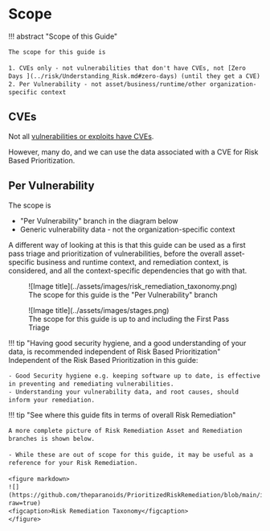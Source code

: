 # Scope

!!! abstract "Scope of this Guide"

    The scope for this guide is 

    1. CVEs only - not vulnerabilities that don't have CVEs, not [Zero Days ](../risk/Understanding_Risk.md#zero-days) (until they get a CVE)
    2. Per Vulnerability - not asset/business/runtime/other organization-specific context
## CVEs

Not all [vulnerabilities or exploits have CVEs](https://unit42.paloaltonetworks.com/state-of-exploit-development/).

However, many do, and we can use the data associated with a CVE for Risk Based Prioritization.


## Per Vulnerability 
The scope is 
- "Per Vulnerability" branch in the diagram below
- Generic vulnerability data - not the organization-specific context

A different way of looking at this is that this guide can be used as a first pass triage and prioritization of vulnerabilities, before the overall asset-specific business and runtime context, and remediation context, is considered, and all the context-specific dependencies that go with that.



<figure markdown>
![Image title](../assets/images/risk_remediation_taxonomy.png)
<figcaption>The scope for this guide is the "Per Vulnerability" branch</figcaption>
</figure>

<figure markdown>
![Image title](../assets/images/stages.png)
<figcaption>The scope for this guide is up to and including the First Pass Triage</figcaption>
</figure>

!!! tip "Having good security hygiene, and a good understanding of your data, is recommended independent of Risk Based Prioritization"
    Independent of the Risk Based Prioritization in this guide:

    - Good Security hygiene e.g. keeping software up to date, is effective in preventing and remediating vulnerabilities.
    - Understanding your vulnerability data, and root causes, should inform your remediation.

!!! tip "See where this guide fits in terms of overall Risk Remediation"

    A more complete picture of Risk Remediation Asset and Remediation branches is shown below. 
    
    - While these are out of scope for this guide, it may be useful as a reference for your Risk Remediation.

    <figure markdown>
    ![](https://github.com/theparanoids/PrioritizedRiskRemediation/blob/main/images/RiskRemediation.png?raw=true)
    <figcaption>Risk Remediation Taxonomy</figcaption>
    </figure>
    
    